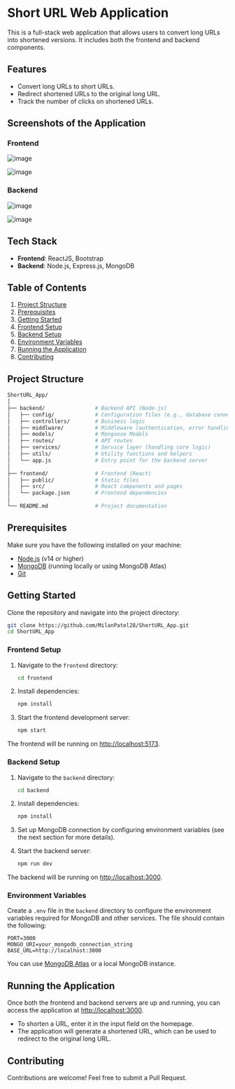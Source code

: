 # Short URL Web Application

This is a full-stack web application that allows users to convert long URLs into shortened versions. It includes both the frontend and backend components. 

## Features

- Convert long URLs to short URLs.
- Redirect shortened URLs to the original long URL.
- Track the number of clicks on shortened URLs.

## Screenshots of the Application

### Frontend

![image](https://github.com/user-attachments/assets/0e2875b3-18ad-4450-ba8b-925c52aa9cba)

![image](https://github.com/user-attachments/assets/14e1837d-fda5-4d7c-9e53-b34ac5b487a8)

### Backend

![image](https://github.com/user-attachments/assets/c80ec919-a114-4dd5-bef0-e12476ac4fbf)

![image](https://github.com/user-attachments/assets/c79b3c25-1507-41d1-8617-85dc58a73376)

## Tech Stack

- **Frontend**: ReactJS, Bootstrap
- **Backend**: Node.js, Express.js, MongoDB

## Table of Contents

1. [Project Structure](#project-structure)
2. [Prerequisites](#prerequisites)
3. [Getting Started](#getting-started)
4. [Frontend Setup](#frontend-setup)
5. [Backend Setup](#backend-setup)
6. [Environment Variables](#environment-variables)
7. [Running the Application](#running-the-application)
8. [Contributing](#contributing)

## Project Structure

```bash
ShortURL_App/
│
├── backend/                # Backend API (Node.js)
│   ├── config/             # Configuration files (e.g., database connection)
│   ├── controllers/        # Business logic
│   ├── middlware/          # Middleware (authentication, error handling, etc.)
│   ├── models/             # Mongoose Models
│   ├── routes/             # API routes
│   ├── services/           # Service layer (handling core logic)
│   ├── utils/              # Utility functions and helpers
│   └── app.js              # Entry point for the backend server
│
├── frontend/               # Frontend (React)
│   ├── public/             # Static files
│   ├── src/                # React components and pages
│   └── package.json        # Frontend dependencies
│
└── README.md               # Project documentation
```

## Prerequisites

Make sure you have the following installed on your machine:

- [Node.js](https://nodejs.org/) (v14 or higher)
- [MongoDB](https://www.mongodb.com/) (running locally or using MongoDB Atlas)
- [Git](https://git-scm.com/)

## Getting Started

Clone the repository and navigate into the project directory:

```bash
git clone https://github.com/MilanPatel28/ShortURL_App.git
cd ShortURL_App
```

### Frontend Setup

1. Navigate to the `frontend` directory:

    ```bash
    cd frontend
    ```

2. Install dependencies:

    ```bash
    npm install
    ```

3. Start the frontend development server:

    ```bash
    npm start
    ```

The frontend will be running on [http://localhost:5173](http://localhost:5173).

### Backend Setup

1. Navigate to the `backend` directory:

    ```bash
    cd backend
    ```

2. Install dependencies:

    ```bash
    npm install
    ```

3. Set up MongoDB connection by configuring environment variables (see the next section for more details).

4. Start the backend server:

    ```bash
    npm run dev
    ```

The backend will be running on [http://localhost:3000](http://localhost:3000).

### Environment Variables

Create a `.env` file in the `backend` directory to configure the environment variables required for MongoDB and other services. The file should contain the following:

```plaintext
PORT=3000
MONGO_URI=your_mongodb_connection_string
BASE_URL=http://localhost:3000
```

You can use [MongoDB Atlas](https://www.mongodb.com/cloud/atlas) or a local MongoDB instance.

## Running the Application

Once both the frontend and backend servers are up and running, you can access the application at [http://localhost:3000](http://localhost:3000).

- To shorten a URL, enter it in the input field on the homepage.
- The application will generate a shortened URL, which can be used to redirect to the original long URL.

## Contributing

Contributions are welcome! Feel free to submit a Pull Request.
